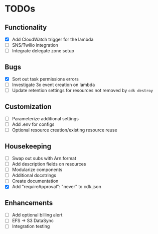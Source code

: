 # TODOs

## Functionality

- [x] Add CloudWatch trigger for the lambda
- [ ] SNS/Twilio integration
- [ ] Integrate delegate zone setup

## Bugs

- [x] Sort out task permissions errors
- [ ] Investigate 3x event creation on lambda
- [ ] Update retention settings for resources not removed by `cdk destroy`

## Customization

- [ ] Parameterize additional settings
- [ ] Add .env for configs
- [ ] Optional resource creation/existing resource reuse

## Housekeeping

- [ ] Swap out subs with Arn.format
- [ ] Add description fields on resources
- [ ] Modularize components
- [ ] Additional docstrings
- [ ] Create documentation
- [x] Add "requireApproval": "never" to cdk.json

## Enhancements

- [ ] Add optional billing alert
- [ ] EFS -> S3 DataSync
- [ ] Integration testing
